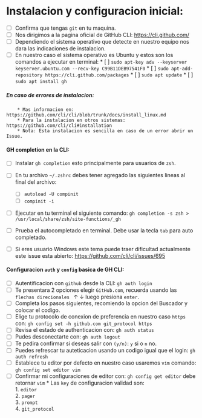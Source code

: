 
# Instalacion y configuracion inicial:

* [ ] Confirma que tengas `git` en tu maquina.
* [ ] Nos dirigimos a la pagina oficial de GitHub CLI: https://cli.github.com/
* [ ] Dependiendo el sistema operativo que detecte en nuestro equipo nos dara las indicaciones de instalacion.
* [ ] En nuestro caso el sistema operativo es Ubuntu y estos son los comandos a ejecutar en terminal:
        * [ ] `sudo apt-key adv --keyserver keyserver.ubuntu.com --recv-key C99B11DEB97541F0`
        * [ ] `sudo apt-add-repository https://cli.github.com/packages`
        * [ ] `sudo apt update`
        * [ ] `sudo apt install gh`

##### En caso de errores de instalacion:
        * Mas informacion en: https://github.com/cli/cli/blob/trunk/docs/install_linux.md
        * Para la instalacion en otros sistemas: https://github.com/cli/cli#installation
        * Nota: Esta instalacion es sencilla en caso de un error abrir un Issue.

#### GH completion en la CLI:

* [ ] Instalar `gh completion` esto principalmente para usuarios de `zsh`. 
* [ ] En tu archivo `~/.zshrc` debes tener agregado las siguientes lineas al final del archivo:
  * [ ] `autoload -U compinit`
  * [ ] `compinit -i`
* [ ] Ejecutar en tu terminal el siguiente comando: `gh completion -s zsh > /usr/local/share/zsh/site-functions/_gh`
* [ ] Prueba el autocompletado en terminal. Debe usar la tecla `tab` para auto completado.
* [ ] Si eres usuario Windows este tema puede traer dificultad actualmente este issue esta abierto: https://github.com/cli/cli/issues/695


#### Configuracion `auth` y `config` basica de GH CLI:

* [ ] Autentificacion con `github` desde la CLI: `gh auth login`
* [ ] Te presentara 2 opciones elegir `GitHub.com`, recuerda usando las `flechas direcionales ` ↑ ↓ luego presiona `enter`.
* [ ] Completa los pasos siguientes, recomiendo la opcion del Buscador y colocar el codigo.
* [ ] Elige tu protocolo de conexion de preferencia en nuestro caso `https` con: `gh config set -h github.com git_protocol https`
* [ ] Revisa el estado de authenticacion con: `gh auth status`
* [ ] Pudes desconectarte con: `gh auth logout`
* [ ] Te pedira confirmar si deseas salir con `(y/n)`: `y` si o `n` no.
* [ ] Puedes refrescar tu auteticacion usando un codigo igual que el login: `gh auth refresh`
* [ ] Establece tu editor por defecto en nuestro caso usaremos `vim` comando: `gh config set editor vim`
* [ ] Confirmar mi configuraciones de editor con: `gh config get editor` debe retornar `vim`
        * Las `key` de configuracion validad son:  
          1. `editor`  
          2. `pager`  
          3. `prompt`  
          4. `git_protocol` 